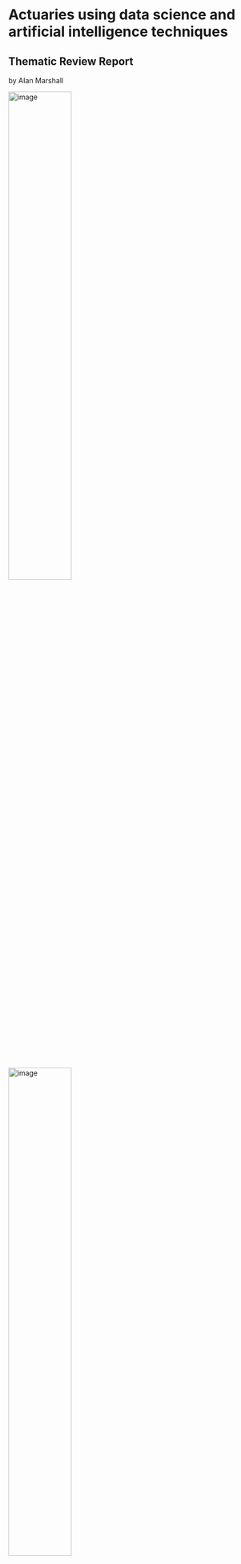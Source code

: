 # Actuaries using data science and artificial intelligence techniques
## Thematic Review Report 

by AIan Marshall

<img src="https://cdn.mathpix.com/cropped/2024_04_02_556b9fff27797a776798g-01.jpg?height=191&width=2062&top_left_y=2440&top_left_x=0" alt="image" style="width:50%;height:auto;">

<img src="https://cdn.mathpix.com/cropped/2024_04_02_556b9fff27797a776798g-01.jpg?height=184&width=2060&top_left_y=2609&top_left_x=-2" alt="image" style="width:50%;height:auto;">

<img src="https://cdn.mathpix.com/cropped/2024_04_02_556b9fff27797a776798g-01.jpg?height=146&width=2062&top_left_y=2777&top_left_x=0" alt="image" style="width:50%;height:auto;">

## Contents

	Foreword ..... 3
	Introduction ..... 4
	Executive summary ..... 5
	Report structure ..... 6
	Background and context ..... 7
	Involvement of Actuaries ..... 9
	Standards and regulations ..... 15
	Learning and collaboration ..... 19
	Findings and conclusions ..... 21
	Appendix 1 - Scope and approach ..... 23
	Appendix 2 - References ..... 24
	Appendix 3 - Abbreviations ..... 26
	Appendix 4 - Examples of conference topics ..... 27

## Foreword

## Neil Buckley, Lay Chair of the IFoA Regulatory Board

<img src="https://cdn.mathpix.com/cropped/2024_04_02_556b9fff27797a776798g-03.jpg?height=582&width=469&top_left_y=674&top_left_x=148" alt="image" style="width:20%;height:auto;">

I welcome the publication of the Actuarial Monitoring Scheme's (AMS) latest report, Actuaries using Data Science and Artificial Intelligence techniques. This continues the regulatory work of the Institute and Faculty of Actuaries (IFoA) in independently reviewing areas of work in which actuaries have significant involvement and influence. I would like to thank all those IFoA members and organisations that took part.

This report provides a timely update on both the activity of actuaries in this fast-paced environment, and the latest regulatory developments around the world. At our February 2024 meeting, the IFoA Regulatory Board had a wide-ranging discussion on the findings of the report. A key area of interest for the Regulatory Board is fairness and ensuring that in the use of data science in modelling, whether or not it uses AI, there is a sufficient transparency and public interest focus. It is important that outcomes balance commercial interest and consumer fairness, and that actuaries play their part in helping to ensure this happens.

The Board recognises that, given the significant ongoing regulatory activity in many countries, there is a balance to be struck with any further IFoA specific actions, especially as the environment in which actuaries are working in data science and AI will undoubtedly continue to evolve. There was discussion around what actuaries should consider, depending on whether they are involved in building complex models, or where they are reviewing or using output from such models. Over time it may be appropriate to consider to what extent different aspects of the IFoA regulatory toolkit can best support actuaries in different roles. At this stage, the Board supports a review of our current ethical and professional guidance for data science, and the continued development of professional skills material in this area. Additionally, we will continue to engage with IFoA members and volunteers taking an active interest in $\mathrm{AI}$ and data science and encourage collaboration with global actuarial associations and other agencies to help drive responsible and ethical use of emerging technologies in the public interest.

This is an area of actuarial work that will continue to be a focus for the Regulatory Board, and we look forward to ongoing engagement with members.

## Neil Buckley

Lay Chair of the IFoA Regulatory Board

February 2024

# Introduction 

AIan Marshall, Review Actuary

<img src="https://cdn.mathpix.com/cropped/2024_04_02_556b9fff27797a776798g-04.jpg?height=603&width=469&top_left_y=681&top_left_x=151" alt="image" style="width:20%;height:auto;">

Whilst actuaries should be humble about claims of being "the original data scientists", the profession has been, and continues to be, well-placed to use data science, and associated modelling techniques to provide solutions to a wide range of problems. And although much of this is not brand-new, there is certainly a heightened focus on data science and artificial intelligence ('AI'), with both access to models and tools, and capability of the technology expanding rapidly.

This brings into play increased risks and opportunities for our members, and a responsibility to play our part in ensuring safe, transparent, and inclusive use of the technology in the public interest. This is not to discourage innovation, rather to support and promote the work of actuaries across existing and new domains, in a way that serves the wider good of society and seeks fair outcomes from data science and AI.

The aim of our thematic review is to highlight examples of where actuaries are using or developing new ways to use existing and emerging data science techniques. We have gathered various case studies where actuaries are applying or looking to apply their skills in this area. Additionally, we have outlined some of the developing standards and changing regulatory landscape across the globe, with a view to help inform actuaries of the environment in which they are working.

Thank you to everyone who has participated and given time to our review, this has undoubtedly helped us in assessing relevant findings to support both our members and the regulatory activity of the Institute and Faculty of Actuaries ('IFOA'). I hope the findings and conclusions are of interest to a wide audience and we look forward to ongoing discussions and debate in this exciting field.

## AIan Marshall

Review Actuary

February 2024

## Executive summary

## These headline findings and conclusions aim to highlight the involvement of actuaries in data science work, along with key areas of potential risk.

## Rapidly changing environment

Increased capacity, availability, and profile of data science and AI tools all feeds into a rapidly changing environment. This, coupled with technological advances and ever-growing sources of data, potentially changes existing risks, and introduces new risks where such tools are adopted in areas of actuarial work.

From a regulatory perspective, both in the UK and globally there is evidence of governments and agencies developing knowledge and resources, with an increasing focus on safe adoption and use of AI. There is likely to be emerging standards, rules, and regulations in several jurisdictions, with challenges around consistency of aims and outcomes.

## Increasing level of involvement of actuaries

There is an increasing level of actuarial involvement in $\mathrm{AI}$ and data science across a range of domains, and also plans to further increase usage. The range of application of these techniques is widening significantly into many traditional actuarial areas of work. There is also some evidence of emerging involvement of actuaries in wider fields.

Often actuaries will be working alongside data scientists, and other experts, with organisations being more focused on relevant skills than professional qualifications. This may bring challenges in maintaining demand for actuaries in certain types of work, at a time where there is increasing demand from employers to use data science and AI techniques.

## Supporting actuaries

The IFoA supports its members through standards and guidance, lifelong learning, and support for volunteers.

The principles of the Actuaries' Code are relevant, and there is also additional non-mandatory guidance covering ethical use of data science in the public interest.

At present there is material in parts of the underlying Associateship and Fellowship curriculum for actuarial students. Additionally, there have been lifelong learning opportunities, for example through the IFoA Data Science certificate. There are ongoing plans to develop both of these strands to help ensure our members continue to be well-placed to contribute to this field.

## Opportunities to collaborate

The IFOA has a strong record of collaboration with other stakeholders in prominent fields of work. There exist wide-ranging opportunities to continue this in data science and AI, seeking out new avenues to influence future paths. There is extensive ongoing IFoA volunteer activity, further supported by IFoA executive teams, which can help drive this.

## Main conclusions

- The increasing use of data science and AI, and the demand for relevant skills, presents continuing opportunities for actuaries. To remain competitive actuaries will need evolving resources covering professional development and standards to support them as builders or users of AI systems and outputs.
- There is considerable change and activity from a global regulatory perspective, with further developments expected to focus on responsible and ethical use of emerging technologies. This provides important context for the IFOA and other regulators in considering actions which continue to provide clear expectations and support to actuaries working in this domain. There will be challenges in ensuring standards and guidance remain proportionate and relevant to the growing applications of data science and AI where actuaries may apply their skills, whilst recognising the changing risk landscape.


## Report structure

## How this report should be read

We have set out in this report the detailed results of our thematic review. The Executive Summary sets out our key findings and conclusions; a full list can be found on page 20.

## Findings and conclusions

The main output of this review is a series of findings based on the questionnaires and case studies submitted, conversations with actuaries in this field, and analysis of other relevant sources and material.

We have also set out conclusions highlighting where actuaries, regulators and other stakeholders might consider further work to follow-up in light of one or more of the findings.

## Case studies

We have highlighted several case studies in the Involvement of actuaries section of this report. These are based on the submissions made by organisations and individuals to this thematic review. In some cases, we have edited or supplemented the case studies to aid clarity or to reflect comments made in follow-up discussions.

## References and abbreviations

Referenced documents or webpages are shown by footnotes on the relevant page. A full list of documents is set out in

Appendix 2. AIthough abbreviations are defined when they first appear in this report, a full list is set out in Appendix 3.

## Status of report

This report has been prepared by the IFoA Review Team and is issued by the Regulatory Board of the IFoA. Its purpose is to report on findings of the thematic review on the involvement of actuaries in data science work.
This report imposes no obligation upon members over and above those embodied in the Actuaries' Code ${ }^{1}$ (Code) or the IFoA Standards Framework, ${ }^{2}$ which includes compliance with the Technical Actuarial Standards (TASs) set by the Financial Reporting Council (FRC). It is intended to be helpful to the IFOA and other regulators when considering developments in standards and regulation. It is also intended to help actuaries in their work in this field.

This report does not constitute legal advice. While care has been taken to ensure that it is accurate, up to date and useful, the IFoA does not accept any legal liability in relation to its content.

## Review of this report

An earlier draft of the report has been subject to review by an IFoA colleague with data science knowledge, who did not otherwise take part in the review.

This, along with additional editing reviews, is considered by the author to meet the Work Review requirements of Actuarial

## Profession Standard (APS) X2.

We wish to thank the above individuals for their review comments, although the contents of this report, in particular the findings and observations within, remain the responsibility of the IFoA Review Team.

## Conflicts of interest

We are not aware of any conflicts of interest arising from the contents of this report in relation to the Review Team that carried out the work or the Regulatory Board that has commissioned the review work.

## Questions about this report

We welcome questions about this report which should be sent to reviews@actuaries.org.uk

<img src="https://cdn.mathpix.com/cropped/2024_04_02_556b9fff27797a776798g-06.jpg?height=134&width=990&top_left_y=2554&top_left_x=190" alt="image" style="width:100%;height:auto;">

# Background and context 

"When I heard actuaries described as the original data scientists, I really liked the<br>phrase. It captures the essence of what actuaries have been doing for centuries.<br>If you look back at the pioneers of the profession, they were analysing what at the<br>time were large data sets to do with longevity, trying to find the truth and insight in<br>them, and then extrapolate into the future. Then if you look back to just a decade or<br>two, actuaries did similar things around Stochastic asset models - and, again, trying<br>to make projections into the future. And that's the essence of what data scientists try<br>to do. The tools and technology used have moved on massively, of course, but the<br>fundamentals of trying to extract truth and insight from data, and then using that to<br>infer something about the future, are the same."

So said John Taylor, Past President of the IFoA back in 2019, as he eloquently made the case for actuaries as data scientists.

Around 2018, the IFoA had started to ramp up its focus on data science and develop resources to support members active or interested in this domain. At that time the profession was lucky to have a number of members who had been active in data science for some time, and with their help, and the help of others outside the IFOA, data science started to be more actively promoted for members.

This led to lifelong learning material and opportunities being promoted to members, and in 2019 to the introduction of the IFoA Certificate in Data Science, in conjunction with University of Southampton. There was also an increase in IFoA volunteer activity in this topic, and the Data Science Community was formed with various workstreams, and a dedicated online community hub for interested members.

AIl this activity reflected both the fast-developing world of data science, as access to tools and capability grew quickly, and the underlying desire of our members to learn and be at the forefront of potentially exciting developments applying to their work. At that time there was clear signs of data science activity emerging in the work of General Insurance pricing.
The IFoA also recognised the need for guidance to help ensure our members applied their skills in a professional and ethical way. In 2019, in conjunction with the Royal Statistical Society, a set of ethical principles ${ }^{4}$ was published. This was followed in 2021, by more detailed ethical guidance ${ }^{5}$ from the Regulatory Board, which set out how the Code and other existing standards applied to data science work and included case studies.

From late 2022 we have observed the rapid rise of generative AI tools, becoming widely available for the first time, and rarely a day has passed since without media coverage extolling the huge advances this may bring about for humanity, or alternatively the acceleration of the end of the world. Ongoing opportunities such as greater insights on key risks, product innovation, and competitive advantage, need to be balanced with challenges around the potential for misuse of data, adverse consumer outcomes, lack of model transparency and reputational damage.

It therefore seems timely to consider where we have reached in terms of the use of data science and AI technologies by actuaries, and how our standards and guidance (and other regulatory tools) can continue to support our members.

In this report some necessary terminology is used. There are many competing descriptions in the field, which can often provoke debate. We have used language consistently with the AIan Turing Institute, the UK's national institute for data science and artificial intelligence, which has published a helpful glossary ${ }^{6}$ for some of the more common terms, and the following four in particular:

- Data science - An umbrella term for any field of research that involves the processing of large amounts of data in order to provide insights into real-world problems.
- Artificial Intelligence (AI) - The design and study of machines that can perform tasks that would previously have required human (or other biological) brainpower to accomplish. AI is a broad field that incorporates many different aspects of intelligence, such as reasoning, making decisions, learning from mistakes, communicating, solving problems, and moving around the physical world.
- Machine learning (ML) - A field of artificial intelligence involving computer algorithms that can 'learn' by finding patterns in sample data. The algorithms then typically apply these findings to new data to make predictions or provide other useful outputs, such as translating text or guiding a robot in a new setting.
- Large language model (LLM) - A type of foundation model that is trained on a vast amount of textual data in order to carry out language-related tasks. Large language models power the new generation of chatbots and can generate text that is indistinguishable from human-written text.
This report aims to provide an updated picture of the range of uses actuaries are making of these technologies. The report also provides an overview of the emerging landscape for standards and regulations relevant to data science and $\mathrm{AI}$ around the world.


## Finding 1

Increased capacity, availability, and profile of data science and $\mathrm{AI}$ tools all feeds into a rapidly changing environment. This, coupled with technological advances and ever-growing sources of data, potentially changes existing risks, and introduces new risks where such tools are adopted in areas of actuarial work.

## There is a variety of evidence showing significant involvement of actuaries in data science and AI work. This encompasses a range of domains, including examples outside traditional actuarial areas of work.

## Submissions for this review

As part of this review, we asked for submissions either on behalf of organisations, or from individuals, focusing on case studies or use cases for data science, and also views relating to governance and ethics. We also reached out to individuals with extensive experience in this field for discussions to help inform our review and findings.

We observed a range of examples across different areas of actuarial work:

- Gl personal lines pricing
- Risk management model validation
- Life insurance product modelling
- Pensions analysis of experience
- Life underwriting
- Gl claims triangles analysis.

From the review submissions, and the discussions we held, it is clear that data science usage has extended across a wider range of actuarial work. This goes significantly beyond GI pricing. Other examples of use mentioned included reporting, retention management, sales and marketing, and claims analysis.

The case studies provided by participants showed work which covers analysis of large datasets, use of machine learning techniques, and some early adoption of large language models.

## Finding 2

There is an increasing level of actuarial involvement in $\mathrm{AI}$ and data science across a range of domains, and also plans to further increase usage.

## Case Study - GI personal lines pricing

Use of new machine learning algorithms for personal lines pricing analysis.

Historically, Generalised Linear Modelling (GLM) was the go-to algorithm for actuarial pricing. These days, GLM is seen as just one of a wide range of regression / forecasting algorithms. Gradient Boosting Machines (and related techniques) have proven useful in GI so are becoming more popular for pricing actuaries to try out.

## Case Study - Trends in GI claims data

This considers general insurance claims triangles and associated claims data across firms. The claim triangles include paid claims, claim provisions held and reported but not settled claims reserves. An off-theshelf software package that uses machine learning and pattern recognition techniques identifies trends in triangle-based diagnostics consistently, quickly and across all companies and line of business.

The analysis is at an early stage but showing promise - with further work on gaining familiarity with the techniques and validating and ranking the trends identified by the software.

Case Study - Enhanced experience analysis

The Analysis of Experience for a group of UK pension schemes is based on data for active, pensioner, and dependant members at the valuation date, and movements between statuses over the inter-valuation period. The datasets include items such as date of birth, gender, date of movement, and pension amounts or salary. The traditional member experiences such as age of retirement, or post-retirement mortality are compared against previously set assumptions to determine whether the assumptions need to be updated for each scheme, which inform other valuation calculations.

The raw data is then cleaned and processed through one model to derive the 'exposure to risk' consistent with the movements and processed into a flat file aggregated format. The outputs from this model are loaded into a Python dashboard which enables rapid generation of visualisations and statistical summaries to user requirements.

Ahead of starting the next iteration of analysis the intention is to migrate the initial modelling into the $R$ statistical programming environment. This will speed up the processing and enable more rapid enhancements according to user requirements. For example, workforce dynamics, including propensity to leave service and likelihoods of taking difference levels of lump sum at retirement.

## Case Study - Model build based on

 product specification documentsGenerative $\mathrm{AI}$ is used within existing actuarial modelling software. The application uses as inputs generic and abstract product specification documents (in varying formats: PDF, MS Word, text, websites) and automatically builds actuarial models from them. Third party AI libraries are used to analyse the documents, and then proprietary software uses the analysis output and builds actuarial models.

These models then can be reviewed and further customised accordingly.

## Case Study - analysis of earnings in a loan

 portfolioA significant project providing advice, support, and analysis to support the sale of a significant and highprofile loan portfolio. One of the main models used in this project was a transitions-based Markov model, which was used to predict earnings progression of borrowers. The data for borrowers included items such as date of birth, gender, loan inception year, historical earnings, and field of work.

A sub-project was to use machine learning to analyse future earnings. The aim of this project was to understand the different predictors of earnings progression, better understand the current model's limitations and how modifications to the model can address them, using a machine learning model to test the robustness of the current model.

This made use of specialist packages within the scripting $\mathrm{R}$ language for a variety of data mining/analysis techniques. In particular, random forests were chosen to model earnings progression. Feature importance testing from random forests was used to understand which predictors were driving earning progression. A model using random forests to project earnings of borrowers and a comparison framework were built, that would allow comparison of results against the current model.

The robustness of the current model was affirmed, including identifying potential improvements that could be made, and the comparison framework was taken forward for future model testing.

## Case Study - Life underwriting

Applications for life cover are initially assessed using a rules-based process that allows $75 \%$ of customers to be given an immediate decision on cover. The remaining $25 \%$ of applications would traditionally be referred to an underwriter for review. A suite of machine learning models has been developed to predict underwriting decision, based on customer, policy and high level medical and family history disclosure data gathered at the point of application.

Each model within the suite takes an ensemble learning approach (random forest) and multiple models are combined to predict underwriting decision. The application of the models is refined to optimise risk cost loading and decision profile across the application.

The population to which the models are applied is defined by a set of rules based on current underwriting philosophy. The model has been in production for five years and is well established.

## Case Study - processing large volumes of unstructured text

Developing a model to process large quantities of unstructured datasets in the form of reports and other text-heavy inputs. Naturally, this is a time-consuming and resource-intensive activity, especially with ever-growing datasets of increasing complexity. Enhancing the ability to remain on top of this to maintain an accurate picture has therefore become an important priority.

With the emergence of deep learning-based language models, a semantic search system has been built to help retrieve information by simply 'asking' in plain English. Semantic search is a deep learning-based system that enables the machine to 'understand' the context and meaning behind users' requests, allowing the machine to retrieve contextually relevant information to users. This approach goes beyond traditional keywordmatching/rules-based approaches, capable of dealing with the variability, ambiguity, and complexity of natural language.

The system is currently in user acceptance testing phase, based on an experimental version of the application.
The range of applications is increasing, beyond GI pricing, into other traditional actuarial areas of work. There is also some evidence of emerging involvement of actuaries in wider fields. Participants in the review remarked there may be challenges in ensuring standards and guidance remain proportionate and appropriate to the growing applications of data science and AI where actuaries may apply their skills.

## Ethics and fairness considerations

We asked participants about considerations and challenges on terms of ethical and fair use of data science and AI. It was clear that ethical considerations are a priority and seen as a vital aspect of data science and AI development and use.

Responses and discussion points included the following:


#### Abstract

"Subject Matter Experts and key stakeholders are discussing how to standardise the approach to ethics and fairness across all teams doing data science (including actuaries and non-actuaries). The solutions will include clear definitions to ensure everyone is on the same page, and where relevant point to existing internal policies and controls which already touch on related matters (even if not explicitly labelled as ethics historically)."


'For actuarial profession members, the Actuaries' Code and existing guidance on ethical data science puts us in a strong position, though clearly for firms where a mix of professions and roles are involved in data science, firms will need a consistent internal approach."[^0]

"Ethics and fairness are considered at two main points of the development process for all machine learning models. Firstly, at the outset of the development work and then again prior to implementation. Fairness and ensuring an unbiased sample are key considerations. If any inappropriate bias is found the model would be redeveloped removing the relevant characteristic and assessed again before implementation."

"The key ethical and fairness challenges associated with data science are ensuring personal data are appropriately protected, dealing with lack of data at a demographic and national level, and demonstrating professional competence."

"In terms of demonstrating professional competence, the organisation is committed to producing high quality analysis, is accredited under the IFoA's Quality Assurance Scheme and complies with all relevant professional standards (such as the FRC's TASs)."

"There should be a framework in place to help users tackle bias and fairness challenges. This should look to go beyond just identifying the challenges and seek to put clear actionable guidance in place. Other aspects to consider are discrimination-free pricing and explainability of models and techniques."

The responses show that actuaries, and their organisations, see ethics and fairness as critical aspects to consider for data science and AI. The feedback encompassed data privacy, tackling bias, demonstrating competence, and that actuaries will often be working with other professionals, which may have an impact on the application of ethical considerations. In wider discussions participants also highlighted the significant professional and reputational risks associated with potential misunderstanding and misuse of new AI techniques, with a view that specific AI-targeted standards may be required to mitigate this.

There are of course other stakeholders with views on ethics and fairness, consumers and regulators being two important examples. Additionally, views of what constitutes ethical and fair behaviour are rarely uniform, and this will especially be the case for global developments.
Often actuaries will be working alongside data scientists, and other experts, with organisations being more focused on relevant skills than professional qualifications. This may bring challenges in maintaining demand for actuaries in certain types of work, at a time where there is increasing demand from employers to use data science and $\mathrm{AI}$ techniques.

## FRC and GAD Research - the use of AI and ML in UK actuarial work

In the first half of 2023, the UK Government Actuary's Department (GAD) carried out a survey on behalf of the FRC, focused on the use of AI or ML techniques by actuaries working in the UK. The findings from this were reported ${ }^{7}$ in October 2023, with key highlights set out below:

- The main use of AI/ML techniques in UK actuarial work relates to insurance pricing, particularly in General Insurance, with use being more limited in other areas.
- Governance and quality assurance processes are generally being informally adapted for models using $\mathrm{AI} / \mathrm{ML}$ techniques.
- The research suggests that explainability is a key factor in the choice of modelling techniques and tended to be a greater challenge for $\mathrm{AI} / \mathrm{ML}$ models than for established modelling techniques.
- A key risk highlighted by those using AI/ML techniques was that of bias or potential discrimination, either as a result of the modelling techniques used, or bias in the underlying data.
- The recent proliferation of LLMs has had a rapid and potentially significant impact on actuarial work. This highlights the risk of adopting new technical advances when they may not be fully understood.


## Conference and CPD sessions

Both IFoA members, and other international actuaries, have presented sessions, or authored papers, on a range of relevant topics. In this report we focus on examples from 2023 to provide an overview of the extensive material from this source.

Case studies are provided below with a wider set of examples provided in Appendix 4.

Case Study - Use ML and AI to model lapses and draw insights

Lapse rates is one of the main risk drivers for many life and health products and a key assumption for pricing, reserving, asset-liability modelling, and risk management. Despite being influenced by many factors, lapse rare modelling has in the past been relatively crude. A working party considered various machine learning techniques and demonstrated how explainable $\mathrm{AI}$ can be applied to model outputs to gain further insights. Comparisons to existing lapse models shows pros and cons of adopting these new techniques.

Case Study - Building a capital model in an open-source framework

Using open-source software to build a capital model is a problem that has not been widely tackled across the industry. The majority of capital models are built in proprietary software and can be relatively 'black box' in their nature.

This session covered:

- how an actuary with no coding experience built a capital model from scratch, primarily using a large language model
- how much insight into capital modelling can be gleaned by simply posing the right questions to a large language model
- showcasing the results of this experiment in an easy-to-build, user-friendly dashboard to give an understanding of the approach
- discuss the potential enhancements and improvements to make and what a development roadmap could look like.
Case Study - AI and ML as opportunities to improve insurance penetration in Africa

Unfavourable weather conditions and natural disasters pose a significant risk to the predictability of income for farmers. Weather index-based crop insurance based on big data from farmers and satellites, means that a practical solution is possible in enhancing the resilience of farmers to weather related shocks thereby enhancing food security. Weather index-based insurance is less expensive to administer compared to traditional insurance hence more affordable contracts and faster payments to farmers, who often need the funds for timely planting in the subsequent season. The research aims to enhance de-risking small scale farmers by reducing the costs associated with crop insurance, thereby increasing the uptake of the product. This is achieved using $\mathrm{AI}$ and $\mathrm{ML}$ algorithms applied on the available big data.

The sessions cover a wide range of domains and topics, and it is clear that actuaries are considering both technical and ethical aspects. AIthough some of the areas of work may be less advanced in practice than others, it is important that ongoing support for actuaries to develop in data science and AI recognises that wider application has started and is likely to expand in coming years.

## Further IFoA member-driven activity

There are several IFoA community-led workstreams and working parties looking at a range of data science and AIrelated topics, including the examples below.

## - Data Science Community

- Various workstreams including research, collaboration, regulation and ethics, education and lifelong learning
- Risk Management: AI Ethics working party
- GI: Machine Learning in Reserving working party
- Health \& Care: Techniques in Data Science working party
- Life: Artificial Intelligence and Automation working party.

These groups produce a range of materials, which include articles, papers, surveys and webinar and conference sessions.

Additionally, during 2023, the latest edition of the IFoA

Longevity Bulletin ${ }^{8}$ was dedicated to the use of data science and machine learning in mortality analysis. This covered a range of problems and techniques, illustrating where a traditional area of actuarial work can benefit from the opportunities of data science and $\mathrm{AI}$.

## Conclusion 1

There is considerable change and activity from a global regulatory perspective, with further developments expected to focus on responsible and ethical use of emerging technologies. This provides important context for the IFOA and other regulators in considering actions which continue to provide clear expectations and support to actuaries working in this domain. There will be challenges in ensuring standards and guidance remain proportionate and relevant to the growing applications of data science and AI where actuaries may apply their skills, whilst recognising the changing risk landscape.

## Standards and regulations

## Existing standards and regulations

Before considering any specific emerging AI standards and regulation, in many jurisdictions there already exists relevant legislative and regulatory elements which cover activities and outcomes from data science and AI work. In conducting work in this field actuaries, and their organisations, will have conduct and prudential standards and regulations that they must follow. This may cover areas such as:

- consumer protection and fair treatment
- data management and privacy
- model management and validation
- wider governance requirements for firms, including robust risk management processes.


## IFOA regulatory material

From an IFoA perspective, the Actuaries' Code must be followed by members, and as previously mentioned, additional specific data science guidance was published in 2021. Two of the most relevant principles of the Code worth highlighting in a data science and $\mathrm{AI}$ context are:

- Principle 2 of the Code which states "Members must carry out work competently and with care" and "must ensure that they have an appropriate level of relevant knowledge and skill to carry out a piece of work."
- Principle 6 of the Code states that "Members must take reasonable steps to ensure that any communication for which they are responsible or in which they have a significant involvement is accurate, not misleading, and contains an appropriate level of information."

In September 2023 the IFoA published a Risk AIert ${ }^{9}$, reminding members of some key risks around the use of data science and $\mathrm{AI}$, and highlighted possible new risks given the heightened recent developments. In the UK, existing FRC technical standards are likely to apply to the majority of work by actuaries in this domain, with the recently updated TAS $100^{10}$ and accompanying model guidance ${ }^{11}$ most relevant, with the latter document making direct reference to emerging $\mathrm{AI}$ and ML models within its scope. For non-UK members, recognised standards in the relevant jurisdictions will apply, to the extent that consistency is achieved with the requirements of International Actuarial Association ISAP 12.

Finding 5

The IFoA, and other actuarial regulators, already have standards and guidance in place which is relevant to data science and AI work. There is a balance to strike between specific standards to ensure the safe and responsible use of $\mathrm{AI}$ by actuaries, and amendments to existing professional and ethical guidance material. There is a risk that setting specific standards will be overtaken by events, given the ongoing high-paced development of data science and $\mathrm{AI}$.

## A global outline of emerging standards and regulation for $\mathrm{AI}$ (up to end 2023)

In recent years, the focus of directly relevant AI material published by regulators around the world has been on principles, frameworks, and guidance, with much less on specific standards and regulation to date. In common with technical developments seen in the last year, there is also a wide range of global regulatory initiatives taking place, with some early signs of how standards and regulation will develop for data science and AI.

Amongst the range of proposals, there is differing weights put on safety and innovation. There are however a number of emerging common themes, and some welcome coalescing around the need for an emphasis on safe, responsible, and transparent use of AI.

Looking more closely at what has been developing around the globe, we can observe both similarities and differences, with the pace of change also not the same.

<img src="https://cdn.mathpix.com/cropped/2024_04_02_556b9fff27797a776798g-15.jpg?height=182&width=922&top_left_y=2509&top_left_x=196" alt="image" style="width:100%;height:auto;">

The UK is attempting to place itself front and centre of developments in AI, with supporting activity in the regulation space. This is still mainly at the stage of gathering information from discussion papers, and the UK government has indicated it plans to take a 'pro-innovation' approach.

The EU was relatively quick off the blocks with its AI Act. AIthough this was adopted by the EU Parliament in June 2023, it then went through the more difficult stage of individual member country approval, with Parliament and Council reaching a provisional agreement in December 2023. The Act as it stands is seen as being at the stricter end of potential regulation with aspects covering:

- Safeguards agreed on general purpose artificial intelligence
- Limitation for the of use biometric identification systems by law enforcement
- Bans on social scoring and AI used to manipulate or exploit user vulnerabilities
- Right of consumers to launch complaints and receive meaningful explanations.
The Monetary Authority of Singapore (MAS) has taken the approach of liaising with financial services industry representatives to collaborate on toolkit material, and key themes for an upcoming whitepaper.

In the US, there is a mix of activity across regulatory and governmental agencies, the Senate, and the Executive. For the latter, the executive order provides a glimpse into how US regulations might go, although this may be impacted by political developments in 2024.

As a key player in AI, China has already put elements of specific regulation into place, covering aspects that are relevant to $\mathrm{AI}$ development and use, and is thus one of the few jurisdictions that has gone beyond principles and frameworks.

## There is evidence of international co-operation and

collaboration, with the Organisation for Economic Co-operation and Development (OECD) having principles in place since 2019, and more recent developments such as the Bletchley Agreement.

The table below summarises examples of activity observed in key territories.

## Country/Territory

## Key developments

UK

- PRA/FCA discussion paper ${ }^{13}$ and feedback statement ${ }^{14}$
- Government white paper ${ }^{15}$
- Centre for Data Ethics and Innovation

AI standards hub

| European Union | - AI Act ${ }^{16}$ |
| :---: | :---: |
| China | - Ethical Norms for New Generation Artificial Intelligence ${ }^{17}$ |
|  | - Measures for the Management of Generative Artificial Intelligence Services ${ }^{18}$ |
| India | - Telecoms regulator paper ${ }^{19}$ |
| Singapore | MAS - toolkit for responsible use of $\mathrm{AI}^{20}$ <br> and planned whitepaper on generative $\mathrm{AI}$ risk framework ${ }^{21}$ |
| US | - NAIC Principles on $\mathrm{AI}^{22}$ |
|  | - Bipartisan Framework for U.S. AI Act ${ }^{23}$ |
|  | - White House AI executive order ${ }^{24}$ |
| Australia | - AI ethics principles 25 |
| Global | - OECD AI Principles |
|  | - Bletchley Declaration |
|  | - Guidelines for Secure AI System Development 26 |

References from the previous page:
| DP5/22 - Artificial Intelligence and Machine Learning
FS2/23 - Artificial Intelligence and Machine Learning
| DSIT - A pro-innovation approach to AI regulation
| EU Artificial Intelligence Act: deal on comprehensive rules for trustworthy AI
Chinese government - Ethical Norms for New Generation Artificial Intelligence
Chinese government - Measures for the Management of Generative Artificial Intelligence Services
Leveraging Artificial Intelligence and Big Data inTelecommunication Sector
| MAS - Toolkit for Responsible Use of AI in the Financial Sector
| MAS - Generative AI Risk Framework for the Financial Sector
| NAIC - Principles on Artificial Intelligence
Bipartisan Framework for U.S. AI Act Senator Richard Blumenthal \& Senator Josh Hawley
| Executive Order on the Safe, Secure, and Trustworthy Development and Use of Artificial Intelligence
| Australia's AI Ethics Principles
| UK National Cyber Security Centre (NCSC), the US Cybersecurity and Infrastructure Security Agency (CISA)

## Finding 6

There has been and continues to be extensive regulatory activity around the globe, although still at different stages and pace of action. 2024 is likely to see further developments and in certain jurisdictions a move from principles-based guidance to more formal regulation.

It is worthwhile exploring some of the emerging common themes that can be observed across the different jurisdictions:

## Emerging common themes

| Robustness, Security |  |
| :--- | :--- |
| and Safety | - Understanding, prevention, and mitigation of potential physical and ethical harms |
| Governance and <br> Accountability | - Ensuring proper functioning of process and systems |
| Fairness and Ethics | - Avoiding preference or prejudice towards groups or characteristics |
|  | - Ability to look at workings of model and understand decisions |
| Transparency, challenge, and standards. <br> Explainability and <br> Interpretability | Reasoning for decisions and predictions readily understood |

There are, of course, other similar themes across the material published so far, and alternative ways of describing them. What will be key is how these themes are expanded upon in order to provide clear and practical guardrails for users to operate within, and also the extent to which international consistency emerges in any formal regulatory implementations. There may be differing approaches taken, depending on the extent to which specific AI regulations are deemed necessary, as opposed to guidance attached to existing general regulation (such as consumer protection, privacy, model risk management for example).

A key consideration may also be to what extent the types of models, and use, suggests lesser or greater challenges with respect to these themes. There may be less need for prescriptive regulatory material in relation to narrow uses, or use of well-established and understood, trustworthy models and techniques, whereas newer developments where there is less established knowledge and validation may need greater attention, for example, generative $\mathrm{AI}$ and large language models.

## Conclusion 2

There is also considerable change and activity from a global regulatory perspective, with further developments likely during 2024. This provides important context for the IFOA and other regulators in considering actions which continue to provide clear expectations and support to actuaries working in this domain. There will be challenges in ensuring standards and guidance remain proportionate and relevant to the growing applications of data science and AI where actuaries may apply their skills, whilst recognising the changing risk landscape.

## Learning and collaboration

## Lifelong Learning

In recent years the IFoA has developed both the assessment curriculum and lifelong learning material to cover developments in data science and associated modelling techniques.

At present the qualification pathway covers aspects of data science and $\mathrm{AI}$ related techniques in a number of places:

- Actuarial Statistics - students are introduced to large data sets, machine learning, and software packages that can be used to produce analysis
- Specialist Principles - where data science applications in certain domains are explored

Specialist Advanced - the ethical and regulatory aspects are outlined in this part of the curriculum.

For some years, the IFoA, in conjunction with University of Southampton, offered the Certificate in Data Science, as a high-level introduction to key concepts and methods, aimed at qualified members who wanted to develop knowledge in this field.

The IFoA continues to review its education and lifelong learning offering for members, with a view to ensuring they are wellequipped to tackle the opportunities of data science and AI. There is a risk to the profile of the profession if learning resources and opportunities do not keep up with the pace of change.

Finding 7

At present there is material in parts of the underlying core curriculum for students. Additionally, there have been lifelong learning opportunities, for example through the IFoA Data Science certificate. There are current plans to develop both of these strands to help ensure our members continue to be well-placed to contribute to this field.

## Opportunities for collaboration and helpful information sources

There are a number of organisations or agencies who may have common aims and goals to the IFoA, and where refreshed or new collaborations could help our members further thrive in data science and AI. This encompasses organisations such as professional bodies (including other actuarial associations), national and international institutes, government agencies and regulators.

There is also a huge range of material that actuaries can reference to learn more about this topic, and to find about the range of views there are on how data science and $\mathrm{AI}$ might develop, including risks and concerns.

In the table below there are examples where fellow actuarial associations have published material relevant to data science and $\mathrm{AI}$ in recent times. Additionally, there are papers and materials from a range of international agencies. This is an excellent source of information covering key issues and additionally principles to follow in its use. This provides opportunities for learning and collaboration, especially important given the global implications and influence of AI development.

## Finding 8

The IFoA has previously collaborated successfully with stakeholders in this field. There exist wide-ranging opportunities to continue this, seeking out new avenues to influence future paths for data science and AI. There are a wide range of materials and sources available to actuaries to learn more and seek views on this topic.

| Source | Data science / AI material |
| :--- | :--- |
| Society of Actuaries (US) | - Ethical Use of Artificial Intelligence for Actuaries ${ }^{27}$ |
| Actuaries Institute (Australia) | - Artificial intelligence and discrimination in insurance pricing and underwriting ${ }^{28}$ |
| Actuarial Association of Europe | - AI and the opportunities and challenges it presents to insurability ${ }^{29}$ |
| International Actuarial Association (IAA) | Actuaries and Data Science 2020 survey summary 30 |
| World Economic Forum | - AI Governance AIliance |
| OECD | - How can we ensure AI benefits society as a whole? |
| Royal Statistical Society (UK) | D The UK's national institute for data science and artificial intelligence |
| The AIan Turing Institute (UK) |  |

[^1]
## Findings and conclusions

## A full list of our findings is given in the table below. These are set out in the order they appear in this report.

## Findings

<img src="https://cdn.mathpix.com/cropped/2024_04_02_556b9fff27797a776798g-21.jpg?height=599&width=1762&top_left_y=874&top_left_x=158" alt="image" style="width:100%;height:auto;">

4 Often actuaries will be working alongside data scientists, and other experts, with organisations being more focused on relevant skills than professional qualifications. This may bring challenges in maintaining demand for actuaries in certain types of work, at a time where there is increasing demand from employers to use data science and $\mathrm{AI}$ techniques.

5 There has been and continues to be extensive regulatory activity around the globe, although still at different stages and pace of action. 2024 is likely to see further developments and in certain jurisdictions a move from principlesbased guidance to more formal regulation.

The IFoA, and other actuarial regulators, already have standards and guidance in place which is relevant to data science and $\mathrm{AI}$ work. There is a balance to strike between specific standards to ensure the safe and responsible use of $\mathrm{AI}$ by actuaries, and amendments to existing professional and ethical guidance material. There is a risk that setting specific standards will be overtaken by events, given the ongoing high-paced development of data science and AI.

7 At present there is material in parts of the underlying core curriculum for students. Additionally, there have been lifelong learning opportunities, for example through the IFOA Data Science certificate. There are current plans to develop both of these strands to help ensure our members continue to be well-placed to contribute to this field.

8 The IFoA has previously collaborated successfully with stakeholders in this field. There exist wide-ranging opportunities to continue this, seeking out new avenues to influence future paths for data science and AI. There are a wide range of materials and sources available to actuaries to learn more and seek views on this topic.

## Conclusions

No Conclusions

1 The increasing use of data science and AI, and the demand for relevant skills, presents continuing opportunities for actuaries. To remain competitive actuaries will need evolving resources covering professional development and standards to support them as builders or users of AI systems and outputs.

There is considerable change and activity from a global regulatory perspective, with further developments expected to focus on responsible and ethical use of emerging technologies. This provides important context for the IFOA and other regulators in considering actions which continue to provide clear expectations and support to actuaries working in this domain. There will be challenges in ensuring standards and guidance remain proportionate and relevant to the growing applications of data science and AI where actuaries may apply their skills, whilst recognising the changing risk landscape.

## Appendix 1 - Scope and approach

We launched this review in June 2022 with the following scope:

## Data Science

Data science covers a range of techniques used to analyse and model large and diverse sources of data. This may include the use of complex modelling techniques, such as machine learning, across a range of programming platforms.

This exercise will gather information and case studies on the range of ways data science is developed and used by actuaries across different practice areas and work functions, both in and outside the UK. It will also seek to gather such information in wider fields and new domains

Beyond the headline scope, our focus has also been on the emerging standards and regulation being proposed or applied to data science and AI work. We commenced our review in July 2023.

The IFoA website provides more information on the work of the AMS Team.

## Review methodology

The review was carried out in a number of ways:

- Collecting information from organisations and individuals through a review questionnaire
- Asking for examples of material produced by actuaries
- Researching the business and regulatory environment
- A high-level review of the current actuarial education and lifelong learning material relevant to data science
- Follow-up interviews with actuaries at participating organisations to understand the context of the questionnaire responses and any work examples received
- Further interviews with individuals knowledgeable in this field.

During the review an interim discussion session was held with the IFoA Regulatory Board in July 2023, when a range of relevant issues were covered. As a result of this the IFOA issued a Risk AIert in September 2023 whilst review work was ongoing.

## Submissions and participation

We would like to thank the following organisations and individuals for their support and participation in our review:

- Government Actuary's Department (UK)
- Prudential Regulation Authority
- Green 13
- Royal London
- Matthew Byrne
- Valerie Du Preez
- Chris Dolman
- Ronald Richman
- Richard Galbraith

<img src="https://cdn.mathpix.com/cropped/2024_04_02_556b9fff27797a776798g-24.jpg?height=145&width=1574&top_left_y=253&top_left_x=138" alt="image" style="width:100%;height:auto;">

| Ref No. | Title | Author | Description |
| :---: | :---: | :---: | :---: |
| 1 | The Actuaries' Code | IFoA | The ethical Code of Conduct that all members of the <br> IFoA must follow |
| 2 | Standard Setting at the IFoA (2020) | IFoA | Information about the Standards Framework and the <br> principles that inform standard setting at the IFoA |
| 3 | APS X2 - review of actuarial work | IFoA | Actuarial professional standard setting out types of <br> review to be applied to actuarial work |
| 4 | A Guide for Ethical Data Science | IFoA/RSS | A set of ethical principles for data science |
| 5 | Ethical and professional guidance on Data <br> Science | IFoA | Guidance setting out how actuarial standards apply <br> in data science work |
| 6 | Data Science and AI Glossary | AIan Turing <br> Institute | Key AI and data science terms |
| 7 | Research on the use of Artificial <br> Intelligence and Machine Learning in UK <br> actuarial work | FRC | Paper setting out findings from research |
| 8 | Longevity Bulletin 15: The machine <br> learning issue | IFoA | Publication outlining uses of machine learning for <br> mortality and longevity work |
| 9 | Risk alert: The development and use of AI <br> techniques and outputs by actuaries | IFoA | Non-mandatory guidance on AI for IFoA members |
| 10 | Technical Actuarial Standard 100: General <br> Actuarial Standards | FRC | General technical standards for UK actuarial work |
| 11 | Technical Actuarial Guidance: Models | FRC | Additional technical guidance on model use |
| 12 | ISAP 1 - General Actuarial Practice | IAA | General international actuarial standard |
| 13 | DP5/22 - Artificial Intelligence and <br> Machine Learning | PRA | UK regulatory discussion paper |
| 14 | FS2/23 - Artificial Intelligence and <br> Machine Learning | PRA | UK regulatory feedback statement |
| 15 | DSIT - A pro-innovation approach to AI <br> regulation | UK <br> Government | UK white paper on AI regulation |


| Ref No. | Title | Author | Description |
| :---: | :---: | :---: | :---: |
| 16 | Artificial Intelligence Act: deal on <br> comprehensive rules for trustworthy AI | EU | EU AI regulation |
| 17 | Ethical Norms for New Generation <br> Artificial Intelligence | Chinese <br> Government | Example of Chinese regulation on use of $\mathrm{AI}$ |
| 18 | Measures for the Management of <br> Generative Artificial Intelligence Services | Chinese <br> Government | Example of Chinese regulation on use of $\mathrm{AI}$ |
| 19 | Leveraging Artificial Intelligence and Big <br> Data in Telecommunication Sector | India Telecoms <br> Regulator | Example of Indian regulation on use of AI |
| 20 | Toolkit for Responsible Use of AI in the <br> Financial Sector | MAS | Example of AI regulatory activity in Singapore |
| 21 | Generative AI Risk Framework for the <br> Financial Sector | MAS | Example of AI regulatory activity in Singapore |
| 22 | Principles on Artificial Intelligence | NAIC | Key AI regulatory principles from the US insurance <br> regulator |
| 23 | Bipartisan Framework for U.S. AI Act | Senators <br> Richard <br>  <br> Josh Hawley | Framework document for potential US AI regulation |
| 24 | Executive Order on the Safe, Secure, and <br> Trustworthy Development and Use of <br> Artificial Intelligence | The White <br> House | Sets out direction of travel for potential US AI <br> regulation |
| 25 | Australia's AI Ethics Principles | Australian <br> Government | Key principles for the use of $\mathrm{AI}$ |
| 26 | Guidelines for Secure AI System <br> Development | UK NCSC, US <br> CISA | Guidelines on AI development set out by the UK <br> National Cyber Security Centre and US Cybersecurity <br> and Infrastructure Security Agency |
| 27 | Ethical Use of Artificial Intelligence for <br> Actuaries | Society of <br> Actuaries | Paper setting out guidance on ethical use of $\mathrm{AI}$ |
| 28 | Artificial intelligence and discrimination <br> in insurance pricing and underwriting | Actuaries <br> Institute and <br> Australian <br> Human Rights <br> Commission | Paper highlighting risks of $\mathrm{AI}$ in insurance pricing |
| 29 | AI and the opportunities and challenges it <br> presents to insurability | AAE | Paper discussing risks and opportunities of $\mathrm{AI}$ in <br> insurance |
| 30 | Actuaries and Data Science 2020 survey <br> summary | IAA | Report prepared by the Big Data Working Group of <br> the IAA |

## Appendix 3 - Abbreviations

| Abbreviation | Full term |
| :---: | :---: |
| AAE | Actuarial Association of Europe |
| $\mathrm{AI}$ | Artificial Intelligence |
| FRC | Financial Reporting Council |
| GAD | Government Actuary's Department |
| Gl | General Insurance |
| GLM | Generalised Linear Model |
| IAA | International Actuarial Association |
| IFoA | Institute and Faculty of Actuaries |
| LLM | Large Language Model |
| MAS | Monetary Authority of Singapore |
| ML | Machine Learning |
| NAIC | National Association of Insurance Commissioners |
| OECD | Organisation for Economic Collaboration and Development |
| PRA | Prudential Regulatory Authority |
| RSS | Royal Statistical Society |
| TAS | Technical Actuarial Standard |

## Appendix 4 - Examples of conference topics

Generative AI: the biggest transformation since desktop computing

AIternative data in Life and health risk assessment

Lapse in judgement - use ML and XAI to model lapses

AIexa, build my Actuarial model

From Bias to Black Boxes - managing and understanding the risks of $\mathrm{AI}$

Why isn't machine learning more transparent in personal lines pricing?

How can actuaries best add value to claims?

Can we build a capital model in an open-source framework from scratch?

Managing AI risks in insurance

IFoA GIRO 2023

Actuarial data science - innovative approaches and best practices

Two worlds colliding: the role of pricing actuaries amongst data scientists

Smoothness and monotonicity constraints for neural networks

Socially responsible insurance in the age of $\mathrm{AI}$

$\mathrm{AI}$ and $\mathrm{ML}$ as opportunities to improve insurance penetration in Africa:

Case of small-scale farmers in Kenya and Ghana

An initial approach to optimizing insurance quotes with quantum computing

IAA International Congress of Actuaries 2023

Machine Learning to Predict Underwriting Decisions for Life and Health Insurance

Application of Reinforcement Learning to Dynamic Hedging of Variable Annuities

DISCLAIMER: The views expressed in this publication are those of invited contributors and not necessarily those of the Institute and Faculty of Actuaries. The Institute and Faculty of Actuaries do not endorse any of the views stated, nor any claims or representations made in this publication and accept no responsibility or liability to any person for loss or damage suffered as a consequence of their placing reliance upon any view, claim or representation made in this publication. The information and expressions of opinion contained in this publication are not intended to be a comprehensive study, nor to provide actuarial advice or advice of any nature and should not be treated as a substitute for specific advice concerning individual situations. On no account may any part of this publication be reproduced without the written permission of the Institute and Faculty of Actuaries.

## Beljing

Room 512 $\cdot$ 5/F Block A $\cdot$ Landgentbldg Center $\cdot$ No. 20 East Middle 3rd Ring Road Chaoyang District $\cdot$ Beijing $\cdot 100022 \cdot$ People's Republic of China

Tel: +861058783008

## London (registered office)

1-3 Staple Inn Hall $\cdot$ High Holborn London $\cdot$ WCIV 7QJ

Tel: $+44(0) 2076322100$

## Malaysia

Arcc Spaces $\cdot$ Level 30 . Vancouver suite $\cdot$ The Gardens North Tower Tel: +60125913032

## Oxford

Belsyre Court $\cdot$ ist Floor 57 Woodstock Road-Oxford OX2 6HJ Tel: +44 (0) 2076322100[^2]

## Singapore

Pacific Tech Centre $\cdot$ 1 JIn Kilang Timor $\cdot$ \#06-01 $\cdot$ Singapore $\cdot 159303$ Tel: +6587781784


[^0]:    "The main challenge is to ensure data security and compliance to GDPR related rules. Examples to support this include:

    - use reputable AI organisations who already comply with related data protection rules
    - use private instances of AI or LLM for clients who have them set up."

[^1]:    | Society of Actuaries - Ethical Use of Artificial Intelligence for Actuaries (2019)

    Actuaries Institute and Australian Human Rights Commission (2022)

    AAE Discussion Paper

    Report prepared by the Big Data Working Group (BDWG) of the IAA (2021)

[^2]:    dstock R

